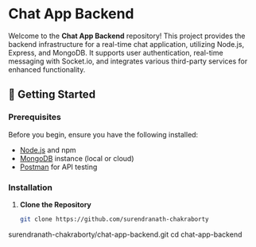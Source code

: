 # Chat App Backend

Welcome to the **Chat App Backend** repository! This project provides the backend infrastructure for a real-time chat application, utilizing Node.js, Express, and MongoDB. It supports user authentication, real-time messaging with Socket.io, and integrates various third-party services for enhanced functionality.

## 🚀 Getting Started

### Prerequisites

Before you begin, ensure you have the following installed:

- [Node.js](https://nodejs.org/) and npm
- [MongoDB](https://www.mongodb.com/) instance (local or cloud)
- [Postman](https://www.postman.com/) for API testing

### Installation

1. **Clone the Repository**

   ```bash
   git clone https://github.com/surendranath-chakraborty
surendranath-chakraborty/chat-app-backend.git
   cd chat-app-backend

